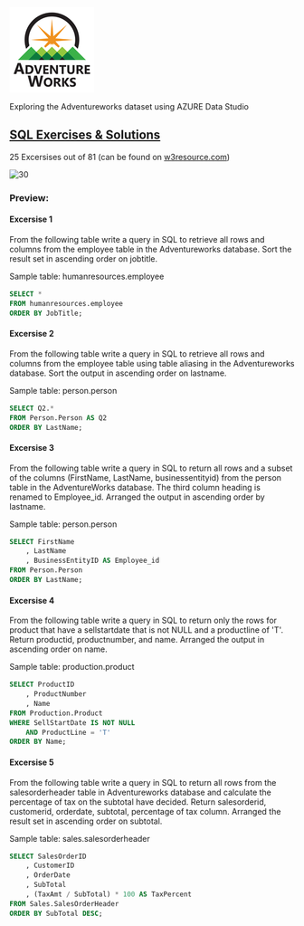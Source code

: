 ![Adventureworks Logo](adventure-works-logo-150x150.png)

Exploring the Adventureworks dataset using AZURE Data Studio

## [SQL Exercises & Solutions](w3resource-SQL-Practice/SQL_Exercises_&_Solutions.ipynb)
25 Excersises out of 81 (can be found on [w3resource.com](https://www.w3resource.com/sql-exercises/adventureworks/adventureworks-exercises.php))

![30](https://progress-bar.dev/30)

### Preview:
#### Excersise 1

From the following table write a query in SQL to retrieve all rows and columns from the employee table in the Adventureworks database. Sort the result set in ascending order on jobtitle.

Sample table: humanresources.employee

```sql
SELECT *
FROM humanresources.employee
ORDER BY JobTitle;
```
#### Excersise 2

From the following table write a query in SQL to retrieve all rows and columns from the employee table using table aliasing in the Adventureworks database. Sort the output in ascending order on lastname.

Sample table: person.person

```sql
SELECT Q2.*
FROM Person.Person AS Q2
ORDER BY LastName;
```
#### Excersise 3

From the following table write a query in SQL to return all rows and a subset of the columns (FirstName, LastName, businessentityid) from the person table in the AdventureWorks database. The third column heading is renamed to Employee_id. Arranged the output in ascending order by lastname.

Sample table: person.person

```sql
SELECT FirstName
    , LastName
    , BusinessEntityID AS Employee_id
FROM Person.Person
ORDER BY LastName;
```
#### Excersise 4
From the following table write a query in SQL to return only the rows for product that have a sellstartdate that is not NULL and a productline of 'T'. Return productid, productnumber, and name. Arranged the output in ascending order on name.

Sample table: production.product

```sql
SELECT ProductID
    , ProductNumber
    , Name
FROM Production.Product
WHERE SellStartDate IS NOT NULL
    AND ProductLine = 'T'
ORDER BY Name;
```
#### Excersise 5

From the following table write a query in SQL to return all rows from the salesorderheader table in Adventureworks database and calculate the percentage of tax on the subtotal have decided. Return salesorderid, customerid, orderdate, subtotal, percentage of tax column. Arranged the result set in ascending order on subtotal.

Sample table: sales.salesorderheader

```sql
SELECT SalesOrderID
    , CustomerID
    , OrderDate
    , SubTotal
    , (TaxAmt / SubTotal) * 100 AS TaxPercent
FROM Sales.SalesOrderHeader
ORDER BY SubTotal DESC;
```
